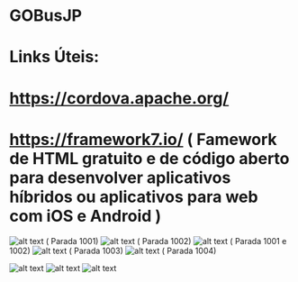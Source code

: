 # GOBusJP

# Links Úteis:

# https://cordova.apache.org/

# https://framework7.io/ ( Famework de HTML gratuito e de código aberto para desenvolver aplicativos  híbridos ou aplicativos para web com iOS e Android )

![alt text](https://image.ibb.co/fh92Eb/bus_icon_1001.png) ( Parada 1001)
![alt text](https://image.ibb.co/iAijSw/bus_icon_1002.png) ( Parada 1002)
![alt text](https://image.ibb.co/cJwFZb/bus_icon_all.png) ( Parada 1001 e 1002)
![alt text](https://image.ibb.co/mGRSfG/bus_icon_1003.png) ( Parada 1003)
![alt text](https://image.ibb.co/e5BSfG/bus_icon_1004.png) ( Parada 1004)

![alt text](https://image.ibb.co/cAapSw/Screenshot_20171206_133808.png)
![alt text](https://image.ibb.co/hOhsfG/Screenshot_20171206_133836.png)
![alt text](https://image.ibb.co/feMw7w/Screenshot_20171206_133843.png)
